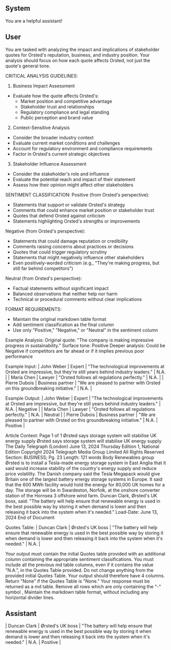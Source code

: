 ## System

You are a helpful assistant!

## User


You are tasked with analyzing the impact and implications of stakeholder quotes for Orsted's reputation, business, and industry position. Your analysis should focus on how each quote affects Orsted, not just the quote's general tone.

CRITICAL ANALYSIS GUIDELINES:
1. Business Impact Assessment
- Evaluate how the quote affects Orsted's:
  * Market position and competitive advantage
  * Stakeholder trust and relationships
  * Regulatory compliance and legal standing
  * Public perception and brand value

2. Context-Sensitive Analysis
- Consider the broader industry context
- Evaluate current market conditions and challenges
- Account for regulatory environment and compliance requirements
- Factor in Orsted's current strategic objectives

3. Stakeholder Influence Assessment
- Consider the stakeholder's role and influence
- Evaluate the potential reach and impact of their statement
- Assess how their opinion might affect other stakeholders

SENTIMENT CLASSIFICATION:
Positive (from Orsted's perspective):
- Statements that support or validate Orsted's strategy
- Comments that could enhance market position or stakeholder trust
- Quotes that defend Orsted against criticism
- Statements highlighting Orsted's strengths or improvements

Negative (from Orsted's perspective):
- Statements that could damage reputation or credibility
- Comments raising concerns about practices or decisions
- Quotes that could trigger regulatory scrutiny
- Statements that might negatively influence other stakeholders
- Even positively-worded criticism (e.g., "They're making progress, but still far behind competitors")

Neutral (from Orsted's perspective):
- Factual statements without significant impact
- Balanced observations that neither help nor harm
- Technical or procedural comments without clear implications

FORMAT REQUIREMENTS:
- Maintain the original markdown table format
- Add sentiment classification as the final column
- Use only "Positive," "Negative," or "Neutral" in the sentiment column

Example Analysis:
Original quote: "The company is making impressive progress in sustainability."
Surface tone: Positive
Deeper analysis: Could be Negative if competitors are far ahead or if it implies previous poor performance

Example Input:
| John Weber | Expert | "The technological improvements at Orsted are impressive, but they're still years behind industry leaders." | N.A. |
| Maria Chen | Lawyer | "Orsted follows all regulations perfectly." | N.A. |
| Pierre Dubois | Business partner | "We are pleased to partner with Orsted on this groundbreaking initiative." | N.A. |

Example Output:
| John Weber | Expert | "The technological improvements at Orsted are impressive, but they're still years behind industry leaders." | N.A. | Negative |
| Maria Chen | Lawyer | "Orsted follows all regulations perfectly." | N.A. | Neutral |
| Pierre Dubois | Business partner | "We are pleased to partner with Orsted on this groundbreaking initiative." | N.A. | Positive |

Article Context:
Page 1 of 1
Ørsted says storage system will stabilise UK energy supply
Ørsted says storage system will stabilise UK energy supply
The Daily Telegraph (London)
June 13, 2024 Thursday
Edition 1, National Edition
Copyright 2024 Telegraph Media Group Limited All Rights Reserved
Section: BUSINESS; Pg. 23
Length: 121 words
Body
Renewables group Ørsted is to install a Tesla-made energy storage system in East Anglia that it said would 
increase stability of the country's energy supply and reduce price volatility.
The Danish company said the Tesla Megapack would give Britain one of the largest battery energy storage systems 
in Europe. It said that the 600 MWh facility would hold the energy for 80,000 UK homes for a day.
The storage will be in Swardeston, Norfolk, at the onshore converter station of the Hornsea 3 offshore wind farm. 
Duncan Clark, Ørsted's UK boss, said: "The battery will help ensure that renewable energy is used in the best 
possible way by storing it when demand is lower and then releasing it back into the system when it's needed."
Load-Date: June 13, 2024
End of Document

Quotes Table:
| Duncan Clark | Ørsted's UK boss | "The battery will help ensure that renewable energy is used in the best possible way by storing it when demand is lower and then releasing it back into the system when it's needed." | N.A. |

Your output must contain the initial Quotes table provided with an additional column containing the appropriate sentiment classifications. You must include all the previous md table columns, even if it contains the value "N.A.", in the Quotes Table provided. Do not change anything from the provided initial Quotes Table. Your output should therefore have 4 columns. Return "None" if the Quotes Table is "None." Your response must be returned as a md table. Remove all rows which are only containing the "-" symbol , Maintain the markdown table format, without including any horizontal divider lines.
        

## Assistant

| Duncan Clark | Ørsted's UK boss | "The battery will help ensure that renewable energy is used in the best possible way by storing it when demand is lower and then releasing it back into the system when it's needed." | N.A. | Positive |


